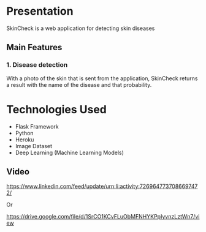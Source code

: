 # Presentation

SkinCheck is a web application for detecting skin diseases

## Main Features

### 1. Disease detection

With a photo of the skin that is sent from the application, SkinCheck returns a result with the name of the disease and that probability.

# Technologies Used

- Flask Framework
- Python
- Heroku
- Image Dataset
- Deep Learning (Machine Learning Models)

## Video

https://www.linkedin.com/feed/update/urn:li:activity:7269647737086697472/

Or

https://drive.google.com/file/d/1SrCO1KCvFLuObMFNHYKPpIyvnzLztWn7/view

